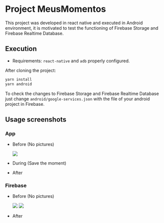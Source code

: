 # Project MeusMomentos

This project was developed in react native and executed in Android environment, it is motivated to test the functioning of Firebase Storage and Firebase Realtime Database.

## Execution

- Requirements: `react-native` and `adb` properly configured.

After cloning the project:

```bash
yarn install
yarn android
```

To check the changes to Firebase Storage and Firebase Realtime Database just change `android/google-services.json` with the file of your android project in Firebase.

## Usage screenshots

### App

- Before (No pictures)

  <img src="https://github.com/devdaniellima/wsml-vscode/blob/master/images/AppNoPictures.png?raw=true" />

- During (Save the moment)

- After

### Firebase

- Before (No pictures)

  <img src="https://github.com/devdaniellima/wsml-vscode/blob/master/images/StorageNoPictures.png?raw=true" />

  <img src="https://github.com/devdaniellima/wsml-vscode/blob/master/images/DatabaseNoPictures.png?raw=true" />

- After
